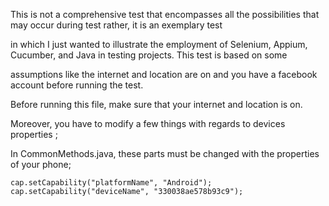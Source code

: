 
This is not a comprehensive test that encompasses all the possibilities that may occur during test rather, it is an exemplary test 

in which I just wanted to illustrate the employment of Selenium, Appium, Cucumber, and Java in testing projects. This test is based on some 

assumptions like the internet and location are on and you have a facebook account before running the test.




Before running this file,  make sure that your internet and location is on. 

Moreover, you have to modify a few things with regards to devices properties ; 


In CommonMethods.java, these parts must be changed with the properties of your phone; 

	cap.setCapability("platformName", "Android");
	cap.setCapability("deviceName", "330038ae578b93c9");
